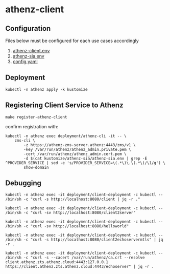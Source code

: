 # athenz-client

## Configuration

Files below must be configured for each use cases accordingly

1. [athenz-client.env](kustomize/athenz-client/athenz-client.env)
1. [athenz-sia.env](kustomize/athenz-sia/athenz-sia.env)
1. [config.yaml](kustomize/athenz-client/policy/config.yaml)

## Deployment

```
kubectl -n athenz apply -k kustomize
```

## Registering Client Service to Athenz

```
make register-athenz-client
```

confirm registration with:

```
kubectl -n athenz exec deployment/athenz-cli -it -- \
    zms-cli \
        -z https://athenz-zms-server.athenz:4443/zms/v1 \
        -key /var/run/athenz/athenz_admin.private.pem \
        -cert /var/run/athenz/athenz_admin.cert.pem \
        -d $(cat kustomize/athenz-sia/athenz-sia.env | grep -E ^PROVIDER_SERVICE | sed -e 's/PROVIDER_SERVICE=\(.*\)\.\(.*\)/\1/g') \
        show-domain
```

## Debugging

```
kubectl -n athenz exec -it deployment/client-deployment -c kubectl -- /bin/sh -c "curl -s http://localhost:8080/client | jq -r ."
```

```
kubectl -n athenz exec -it deployment/client-deployment -c kubectl -- /bin/sh -c "curl -sv http://localhost:8080/client2server"
```

```
kubectl -n athenz exec -it deployment/client-deployment -c kubectl -- /bin/sh -c "curl -sv http://localhost:8080/helloworld"
```

```
kubectl -n athenz exec -it deployment/client-deployment -c kubectl -- /bin/sh -c "curl -s http://localhost:8080/client2echoservermtls" | jq -r .
```

```
kubectl -n athenz exec -it deployment/client-deployment -c kubectl -- /bin/sh -c "curl -s --cacert /var/run/athenz/ca.crt --resolve client.athenz.zts.athenz.cloud:4443:127.0.0.1 https://client.athenz.zts.athenz.cloud:4443/echoserver" | jq -r .
```
